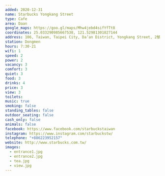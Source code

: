 ```yaml
---
added: 2020-12-31
name: Starbucks Yongkang Street
type: Cafe
area: Daan
google_maps: https://goo.gl/maps/Mhw4jebd4sifYfTt8
coordinates: 25.033290985667538, 121.52981301827144
address: 106, Taiwan, Taipei City, Da’an District, Yongkang Street, 2號2樓
station: Dongmen
hours: 7:30-21
wifi: 1
speed: 2
power: 2
vacancy: 3
comfort: 3
quiet: 3
food: 3
drinks: 4
price: 3
view: 3
toilets: 
music: true
smoking: false
standing_tables: false
outdoor_seating: false
cash_only: false
animals: false
facebook: https://www.facebook.com/starbuckstaiwan
instagram: https://www.instagram.com/starbuckstw/
telephone: "+886223952157"
website: http://www.starbucks.com.tw/
images:
  - entrance1.jpg
  - entrance2.jpg
  - tea.jpg
  - view.jpg
---
```

